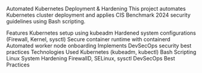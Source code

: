 Automated Kubernetes Deployment & Hardening
This project automates Kubernetes cluster deployment and applies CIS Benchmark 2024 security guidelines using Bash scripting.

Features
Kubernetes setup using kubeadm
Hardened system configurations (Firewall, Kernel, sysctl)
Secure container runtime with containerd
Automated worker node onboarding
Implements DevSecOps security best practices
Technologies Used
Kubernetes (kubeadm, kubectl)
Bash Scripting
Linux System Hardening
FirewallD, SELinux, sysctl
DevSecOps Best Practices
